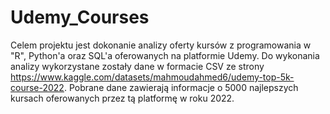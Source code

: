 # Udemy_Courses

Celem projektu jest dokonanie analizy oferty kursów z programowania w "R", Python'a oraz SQL'a oferowanych na platformie Udemy. 
Do wykonania analizy wykorzystane zostały dane w formacie CSV ze strony <https://www.kaggle.com/datasets/mahmoudahmed6/udemy-top-5k-course-2022>. 
Pobrane dane zawierają informacje o 5000 najlepszych kursach oferowanych przez tą platformę w roku 2022. 
